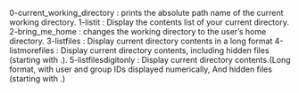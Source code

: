 0-current_working_directory : prints the absolute path name of the current working directory.
1-listit : Display the contents list of your current directory.
2-bring_me_home : changes the working directory to the user’s home directory.
3-listfiles : Display current directory contents in a long format
4-listmorefiles : Display current directory contents, including hidden files (starting with .).
5-listfilesdigitonly : Display current directory contents.(Long format, with user and group IDs displayed numerically, And hidden files (starting with .)
